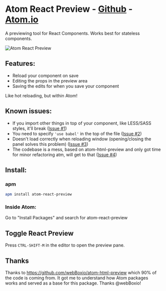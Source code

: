 # Atom React Preview - [Github](https://github.com/VictorBjelkholm/atom-react-preview) - [Atom.io](https://atom.io/packages/atom-react-preview)

A previewing tool for React Components. Works best for stateless components.

![Atom React Preview](http://i.imgur.com/wmR7IGm.gif)

## Features:

* Reload your component on save
* Editing the props in the preview area
* Saving the edits for when you save your component

Like hot reloading, but within Atom!

## Known issues:

* If you import other things in top of your component, like LESS/SASS styles, it'll break ([Issue #1](https://github.com/VictorBjelkholm/atom-react-preview/issues/1))
* You need to specify `'use babel'` in the top of the file ([Issue #2](https://github.com/VictorBjelkholm/atom-react-preview/issues/2))
* Doesn't load correctly when reloading window (opening/closing the panel solves this problem) ([Issue #3](https://github.com/VictorBjelkholm/atom-react-preview/issues/3))
* The codebase is a mess, based on atom-html-preview and only got time for minor refactoring atm, will get to that ([Issue #4](https://github.com/VictorBjelkholm/atom-react-preview/issues/4))

## Install:

### apm

```bash
apm install atom-react-preview
```

### Inside Atom:

Go to "Install Packages" and search for atom-react-preview

## Toggle React Preview ##

Press `CTRL-SHIFT-M` in the editor to open the preview pane.

## Thanks

Thanks to https://github.com/webBoxio/atom-html-preview which 90% of the code is coming from. It got me to understand how Atom packages works and served as a base for this package. Thanks @webBoxio!
